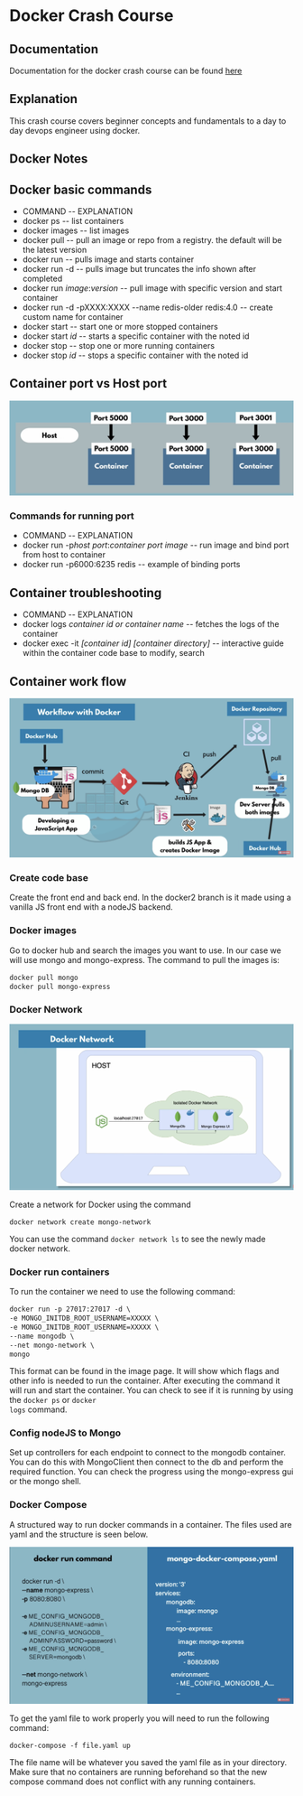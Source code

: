 # Docker Crash Course

## Documentation
Documentation for the docker crash course can be found <a href="">here</a>

## Explanation
This crash course covers beginner concepts and fundamentals to a day to day devops engineer using docker.

## **Docker Notes**
## Docker basic commands
- COMMAND -- EXPLANATION
- docker ps -- list containers
- docker images -- list images
- docker pull -- pull an image or repo from a registry. the default will be the latest version
- docker run -- pulls image and starts container
- docker run -d -- pulls image but truncates the info shown after completed
- docker run *image*:*version* -- pull image with specific version and start container
- docker run -d -pXXXX:XXXX --name redis-older redis:4.0 -- create custom name for container
- docker start -- start one or more stopped containers
- docker start *id* -- starts a specific container with the noted id
- docker stop -- stop one or more running containers
- docker stop *id* -- stops a specific container with the noted id

## Container port vs Host port
![Ports](/assets/ports.png "Ports")

### Commands for running port
- COMMAND -- EXPLANATION
- docker run -p*host port*:*container port* *image* -- run image and bind port from host to container
- docker run -p6000:6235 redis -- example of binding ports

## Container troubleshooting
- COMMAND -- EXPLANATION
- docker logs *container id or container name* -- fetches the logs of the container
- docker exec -it *[container id] [container directory]* -- interactive guide within the container code base to modify, search

## Container work flow
![Workflow](/assets/docker-workflow.png "Docker Work flow")

### Create code base
Create the front end and back end. In the docker2 branch is it made using a vanilla JS front end with a nodeJS backend.

### Docker images
Go to docker hub and search the images you want to use. In our case we will use mongo and mongo-express. The command to pull the images is:

```
docker pull mongo
docker pull mongo-express
```

### Docker Network
![Network](/assets/docker_network.png "Docker Network")

Create a network for Docker using the command

```
docker network create mongo-network
```

You can use the command <code>docker network ls</code> to see the newly made docker network.

### Docker run containers
To run the container we need to use the following command: 

```
docker run -p 27017:27017 -d \ 
-e MONGO_INITDB_ROOT_USERNAME=XXXXX \
-e MONGO_INITDB_ROOT_USERNAME=XXXXX \
--name mongodb \
--net mongo-network \
mongo 
```

This format can be found in the image page. It will show which flags and other info is needed to run the container. After executing the command it will run and start the container. You can check to see if it is running by using the <code>docker ps</code> or <code>docker logs</code> command.

### Config nodeJS to Mongo
Set up controllers for each endpoint to connect to the mongodb container. You can do this with MongoClient then connect to the db and perform the required function. You can check the progress using the mongo-express gui or the mongo shell. 

### Docker Compose
A structured way to run docker commands in a container. The files used are yaml and the structure is seen below.

![Compose](/assets/docker_compose.png "Docker Compose")

To get the yaml file to work properly you will need to run the following command:

```
docker-compose -f file.yaml up
```

The file name will be whatever you saved the yaml file as in your directory. Make sure that no containers are running beforehand so that the new compose command does not conflict with any running containers.


